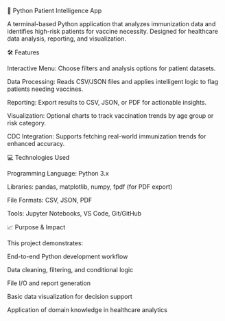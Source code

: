 💉 Python Patient Intelligence App

A terminal-based Python application that analyzes immunization data and identifies high-risk patients for vaccine necessity. Designed for healthcare data analysis, reporting, and visualization.

🛠️ Features

Interactive Menu: Choose filters and analysis options for patient datasets.

Data Processing: Reads CSV/JSON files and applies intelligent logic to flag patients needing vaccines.

Reporting: Export results to CSV, JSON, or PDF for actionable insights.

Visualization: Optional charts to track vaccination trends by age group or risk category.

CDC Integration: Supports fetching real-world immunization trends for enhanced accuracy.

💻 Technologies Used

Programming Language: Python 3.x

Libraries: pandas, matplotlib, numpy, fpdf (for PDF export)

File Formats: CSV, JSON, PDF

Tools: Jupyter Notebooks, VS Code, Git/GitHub

📈 Purpose & Impact

This project demonstrates:

End-to-end Python development workflow

Data cleaning, filtering, and conditional logic

File I/O and report generation

Basic data visualization for decision support

Application of domain knowledge in healthcare analytics
